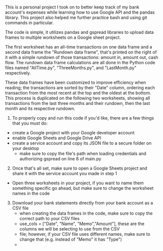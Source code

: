 This is a personal project I took on to better keep track of my bank 
account's expenses while learning how to use Google API and the pandas library.
This project also helped me further practice bash and using git commands in particular. 

The code is simple, it utilizes pandas and gspread libraries to upload data frames to
multiple worksheets on a Google sheet project.

The first worksheet has an all-time transactions on one data frame and a second data frame 
the "Rundown data frame", that's printed on the right of it with a simple rundown of those 
transactions: amount in, amount out, cash flow. The rundown data frame calculations are all
done in the Python code files named "AllTime.py", "ThreeMonths.py", and "LastMonth.py" respectively.

These data frames have been customized to improve efficiency when reading; the transactions are 
sorted by their "Date" column, ordering each transaction from the most recent at the top and the oldest
at the bottom. This process is duplicated on the following two worksheets, showing all transactions 
from the last three months and their rundown, then the last month and its respective rundown.

1) To properly copy and run this code if you'd like, there are a few things that you must do:
  - create a Google project with your Google developer account
  - enable Google Sheets and Google Drive API
  - create a service account and copy its JSON file to a secure folder on your desktop
    - make sure to copy the file's path when loading credentials and authorizing gspread on line 8 of main.py

2) Once that's all set, make sure to open a Google Sheets project and share it with the service account you 
made in step 1
  - Open three worksheets in your project, if you want to name them something specific go ahead, but make sure
  to change the worksheet names in the code

3) Download your bank statements directly from your bank account as a CSV file
   - when creating the data frames in the code, make sure to copy the correct path to your CSV files
   - use_cols = ["Date", "Name", "Memo","Amount"], these are the columns we will be selecting to use from the CSV
   - file; however, if your CSV file uses different names, make sure to change that (e.g. instead of "Memo" it has "Type")
   - 
     
